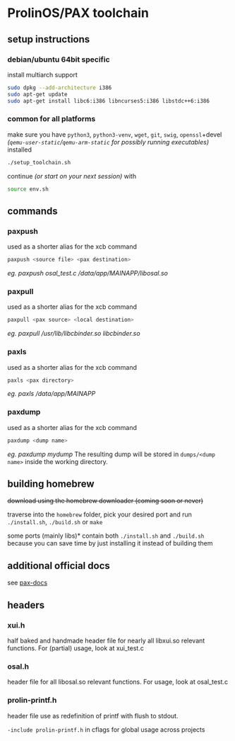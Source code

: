 # ProlinOS/PAX toolchain

## setup instructions
### debian/ubuntu 64bit specific
install multiarch support
```bash
sudo dpkg --add-architecture i386
sudo apt-get update
sudo apt-get install libc6:i386 libncurses5:i386 libstdc++6:i386
```

### common for all platforms
make sure you have `python3`, `python3-venv`, `wget`, `git`, `swig`, `openssl`+devel *(`qemu-user-static`/`qemu-arm-static` for possibly running executables)* installed

```bash
./setup_toolchain.sh
```

continue *(or start on your next session)* with
```bash
source env.sh
```

## commands
### paxpush
used as a shorter alias for the xcb command
```bash
paxpush <source file> <pax destination>
```
*eg. paxpush osal_test.c /data/app/MAINAPP/libosal.so*

### paxpull
used as a shorter alias for the xcb command
```bash
paxpull <pax source> <local destination>
```
*eg. paxpull /usr/lib/libcbinder.so libcbinder.so*

### paxls
used as a shorter alias for the xcb command
```bash
paxls <pax directory>
```
*eg. paxls /data/app/MAINAPP*

### paxdump
used as a shorter alias for the xcb command
```bash
paxdump <dump name>
```
*eg. paxdump mydump*
The resulting dump will be stored in `dumps/<dump name>` inside the working directory.

## building homebrew
~~download using the homebrew downloader (coming soon or never)~~

traverse into the `homebrew` folder, pick your desired port and run `./install.sh`, `./build.sh` or `make`

some ports (mainly libs)* contain both `./install.sh` and `./build.sh` because you can save time by just installing it instead of building them

## additional official docs
see [pax-docs](https://github.com/370network/pax-s920/tree/main/pax-docs)

## headers

### xui.h
half baked and handmade header file for nearly all libxui.so relevant functions. For (partial) usage, look at xui_test.c

### osal.h
header file for all libosal.so relevant functions. For usage, look at osal_test.c

### prolin-printf.h
header file use as redefinition of printf with flush to stdout.

`-include prolin-printf.h` in cflags for global usage across projects
